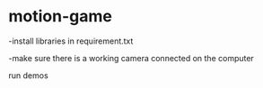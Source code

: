 # motion-game
-install libraries in requirement.txt

-make sure there is a working camera connected on the computer


run demos
